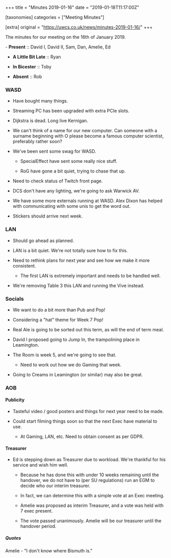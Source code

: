+++
title = "Minutes 2019-01-16"
date = "2019-01-18T11:17:00Z"

[taxonomies]
categories = ["Meeting Minutes"]

[extra]
original = "https://uwcs.co.uk/news/minutes-2019-01-16/"
+++

<p>The minutes for our meeting on the 16th of January 2019.</p>

<!-- more -->

\- **Present** :: David I, David II, Sam, Dan, Amelie, Ed  

- **A Little Bit Late** :: Ryan

- **In Bicester** :: Toby

- **Absent** :: Rob

### WASD

- Have bought many things.

- Streaming PC has been upgraded with extra PCIe slots.

- Dijkstra is dead. Long live Kernigan.

- We can't think of a name for our new computer. Can someone with a surname beginning with O please become a famous computer scientist, preferably rather soon?

- We've been sent some swag for WASD.

  - SpecialEffect have sent some really nice stuff.

  - RoG have gone a bit quiet, trying to chase that up.

- Need to check status of Twitch front page.

- DCS don't have any lighting, we're going to ask Warwick AV.

- We have some more externals running at WASD. Alex Dixon has helped with communicating with some unis to get the word out.

- Stickers should arrive next week.

  

### LAN

- Should go ahead as planned.

- LAN is a bit quiet. We're not totally sure how to fix this.

- Need to rethink plans for next year and see how we make it more consistent.

  - The first LAN is extremely important and needs to be handled well.

- We're removing Table 3 this LAN and running the Vive instead.

  

### Socials

- We want to do a bit more than Pub and Pop\!

- Considering a "hat" theme for Week 7 Pop\!

- Real Ale is going to be sorted out this term, as will the end of term meal.

- David I proposed going to Jump In, the trampolining place in Leamington.

- The Room is week 5, and we're going to see that.

  - Need to work out how we do Gaming that week.

- Going to Creams in Leamington (or similar) may also be great.

  

### AOB

#### Publicity

- Tasteful video / good posters and things for next year need to be made.

- Could start filming things soon so that the next Exec have material to use.

  - At Gaming, LAN, etc. Need to obtain consent as per GDPR.

  

#### Treasurer

- Ed is stepping down as Treasurer due to workload. We're thankful for his service and wish him well.

  - Because he has done this with under 10 weeks remaining until the handover, we do not have to (per SU regulations) run an EGM to decide who our interim treasurer.

  - In fact, we can determine this with a simple vote at an Exec meeting.

  - Amelie was proposed as interim Treasurer, and a vote was held with 7 exec present.

  - The vote passed unanimously. Amelie will be our treasurer until the handover period.

  

##### **Quotes**

Amelie - "I don't know where Bismuth is."

